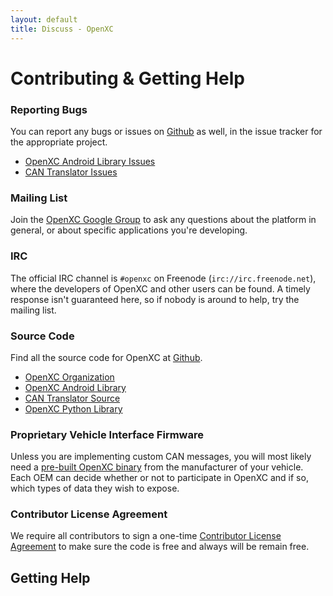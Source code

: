 ```yaml
---
layout: default
title: Discuss - OpenXC
---
```


<div class="page-header">
    <h1>Contributing &amp; Getting Help</h1>
</div>

### Reporting Bugs

You can report any bugs or issues on [Github][] as well, in the issue tracker
for the appropriate project.

* [OpenXC Android Library Issues](https://github.com/openxc/openxc-android/issues)
* [CAN Translator Issues](https://github.com/openxc/cantranslator/issues)

### Mailing List

Join the [OpenXC Google Group](http://groups.google.com/group/openxc) to ask any
questions about the platform in general, or about specific applications you're
developing.

### IRC

The official IRC channel is `#openxc` on Freenode (`irc://irc.freenode.net`),
where the developers of OpenXC and other users can be found. A timely response
isn't guaranteed here, so if nobody is around to help, try the mailing list.

### Source Code

Find all the source code for OpenXC at [Github][].

* [OpenXC Organization](https://github.com/openxc)
* [OpenXC Android Library](https://github.com/openxc/openxc-android)
* [CAN Translator Source](https://github.com/openxc/cantranslator)
* [OpenXC Python Library](https://github.com/openxc/openxc-python)

### Proprietary Vehicle Interface Firmware

Unless you are implementing custom CAN messages, you will most likely need a
[pre-built OpenXC binary](/vehicle-interface/firmware.html) from the
manufacturer of your vehicle. Each OEM can decide whether or not to participate
in OpenXC and if so, which types of data they wish to expose.

### Contributor License Agreement

We require all contributors to sign a one-time [Contributor License
Agreement](/contributor-license-agreement.html) to make sure the code is free
and always will be remain free.

<div class="page-header">
    <h2>Getting Help</h2>
</div>

[Github]: https://github.com/openxc
